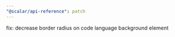 ```yaml
---
"@scalar/api-reference": patch
---
```


fix: decrease border radius on code language background element
